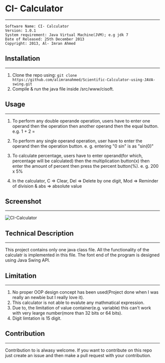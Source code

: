 # CI- Calculator
-----------------------------------------------------------------

	Software Name: CI- Calculator
	Version: 1.0.1
	System requirement: Java Virtual Machine(JVM); e.g jdk 7
	Date of Released: 25th December 2013
	Copyright: 2013, Al- Imran Ahmed

## Installation 
-----------------------------------------------------------------
1. Clone the repo using: `git clone https://github.com/alimranahmed/Scientific-Calculator-using-JAVA-swing.git`
2. Compile & run the java file inside /src/www/cisoft. 

## Usage
-----------------------------------------------------------------

1. To perform any double operande operation, users have to enter one operand then the operation then another operand then the equal button.
	e.g. 1 + 2 =

2. To perform any single operand operation, user have to enter the operand then the operation button.
	e. g. entering  "0 sin"  is as "sin(0)"

3. To calculate percentage, users have to enter operand(for which, percentage will be calculated) then the multiplication button(x) then enter the amount of percent then press the percent button(%).
	e. g. 200 x 5%

4. In the calculator, C => Clear, Del => Delete by one digit, Mod => Reminder of division & abs => absolute value

## Screenshot
-----------------------------------------------------------------
![CI-Calculator](https://raw.githubusercontent.com/alimranahmed/Scientific-Calculator-using-JAVA-swing/master/screenshot.png)

## Technical Description
-----------------------------------------------------------------
This project contains only one java class file. All the functionality of the calculatr is implemented in this file. The font end of the program is designed using Java Swing API.

## Limitation
-----------------------------------------------------------------

1. No proper OOP design concept has been used(Project done when I was really an newbie but I really love it).
2. This calculator is not able to evalute any mathmatical expression.
3. Due to, the limitation of value container(e.g. variable) this can't work with very learge number(more than 32 bits or 64 bits).
4. Digit limtation is 15 digit.

## Contribution
----------------------------------------------------------------
Contribution to is alwasy welcome. If you want to contribute on this repo just create an issue and then make a pull request with your contribution.
